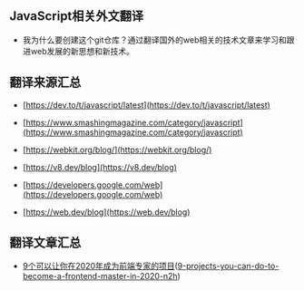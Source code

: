 ## JavaScript相关外文翻译

- 我为什么要创建这个git仓库？通过翻译国外的web相关的技术文章来学习和跟进web发展的新思想和新技术。

## 翻译来源汇总

- [https://dev.to/t/javascript/latest](https://dev.to/t/javascript/latest)

- [https://www.smashingmagazine.com/category/javascript](https://www.smashingmagazine.com/category/javascript)

- [https://webkit.org/blog/](https://webkit.org/blog/)

- [https://v8.dev/blog](https://v8.dev/blog)

- [https://developers.google.com/web](https://developers.google.com/web)

- [https://web.dev/blog](https://web.dev/blog)

## 翻译文章汇总

- [9个可以让你在2020年成为前端专家的项目](./2019/01.9个可以让你在2020年成为前端专家的项目.md)([9-projects-you-can-do-to-become-a-frontend-master-in-2020-n2h](https://dev.to/simonholdorf/9-projects-you-can-do-to-become-a-frontend-master-in-2020-n2h))
